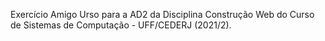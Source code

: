 Exercício Amigo Urso para a AD2 da Disciplina Construção Web do Curso de Sistemas de Computação - UFF/CEDERJ (2021/2).